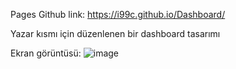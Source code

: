 Pages Github link: https://i99c.github.io/Dashboard/

Yazar kısmı için düzenlenen bir dashboard tasarımı

Ekran görüntüsü:
![image](https://github.com/i99c/Dashboard/assets/119710326/20a96bff-3fca-41db-915a-47bc9da22785)
